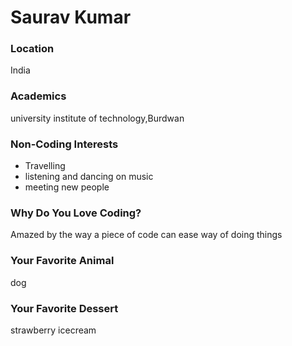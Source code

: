 # Saurav Kumar

### Location
India

### Academics
university institute of technology,Burdwan

### Non-Coding Interests
- Travelling
- listening and dancing on music
- meeting new people

### Why Do You Love Coding?
Amazed by the way a piece of code can ease way of doing things

### Your Favorite Animal
dog

### Your Favorite Dessert
strawberry icecream